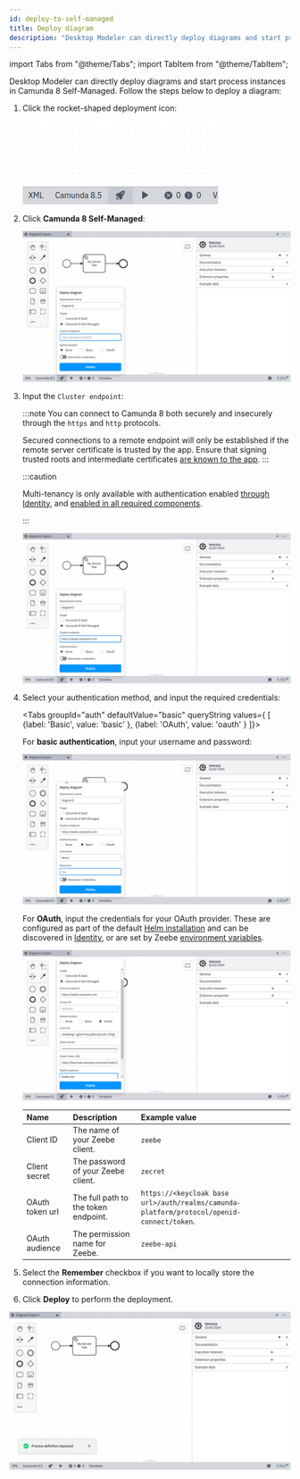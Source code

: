 ```yaml
---
id: deploy-to-self-managed
title: Deploy diagram
description: "Desktop Modeler can directly deploy diagrams and start process instances in Camunda 8 Self-Managed."
---
```


import Tabs from "@theme/Tabs";
import TabItem from "@theme/TabItem";

Desktop Modeler can directly deploy diagrams and start process instances in Camunda 8 Self-Managed. Follow the steps below to deploy a diagram:

1. Click the rocket-shaped deployment icon:

   ![deployment icon](./img/deploy-icon.png)

2. Click **Camunda 8 Self-Managed**:

   ![deployment configuration](./img/deploy-empty.png)

3. Input the `Cluster endpoint`:

   :::note
   You can connect to Camunda 8 both securely and insecurely through the `https` and `http` protocols.

   Secured connections to a remote endpoint will only be established if the remote server certificate is trusted by the app. Ensure that signing trusted roots and intermediate certificates [are known to the app](/components/modeler/desktop-modeler/flags/flags.md#zeebe-ssl-certificate).
   :::

   :::caution

   Multi-tenancy is only available with authentication enabled [through Identity](/self-managed/components/management-identity/what-is-identity.md), and [enabled in all required components](/self-managed/concepts/multi-tenancy.md).

   :::

   ![deployment via Camunda 8](./img/deploy-endpoint.png)

4. Select your authentication method, and input the required credentials:

   <Tabs groupId="auth" defaultValue="basic" queryString values={
   [
   {label: 'Basic', value: 'basic' },
   {label: 'OAuth', value: 'oauth' }
   ]}>

   <TabItem value='basic'>

   For **basic authentication**, input your username and password:

   ![basic auth configuration](./img/deploy-with-basic-auth.png)

   </TabItem>

   <TabItem value='oauth'>

   For **OAuth**, input the credentials for your OAuth provider. These are configured as part of the default [Helm installation](/self-managed/setup/install.md) and can be discovered in [Identity](/self-managed/components/management-identity/what-is-identity.md), or are set by Zeebe [environment variables](/self-managed/components/orchestration-cluster/zeebe/security/client-authorization.md#environment-variables).

   ![oauth configuration](./img/deploy-with-oauth.png)

   | Name            | Description                          | Example value                                                                             |
   | --------------- | ------------------------------------ | ----------------------------------------------------------------------------------------- |
   | Client ID       | The name of your Zeebe client.       | `zeebe`                                                                                   |
   | Client secret   | The password of your Zeebe client.   | `zecret`                                                                                  |
   | OAuth token url | The full path to the token endpoint. | `https://<keycloak base url>/auth/realms/camunda-platform/protocol/openid-connect/token`. |
   | OAuth audience  | The permission name for Zeebe.       | `zeebe-api`                                                                               |

   </TabItem>
   </Tabs>

5. Select the **Remember** checkbox if you want to locally store the connection information.

6. Click **Deploy** to perform the deployment.

![deployment successful](./img/deploy-success.png)
